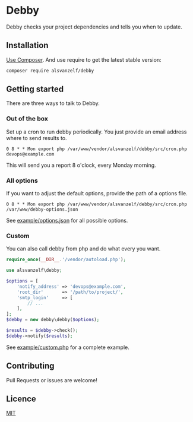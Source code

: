 # Debby

Debby checks your project dependencies and tells you when to update.


## Installation

[Use Composer](http://getcomposer.org/). And use require to get the latest stable version:

``` sh
composer require alsvanzelf/debby
```


## Getting started

There are three ways to talk to Debby.

### Out of the box

Set up a cron to run debby periodically.
You just provide an email address where to send results to.

`0 8 * * Mon export php /var/www/vendor/alsvanzelf/debby/src/cron.php devops@example.com`

This will send you a report 8 o'clock, every Monday morning.

### All options

If you want to adjust the default options, provide the path of a options file.

`0 8 * * Mon export php /var/www/vendor/alsvanzelf/debby/src/cron.php /var/www/debby-options.json`

See [example/options.json](/example/options.json) for all possible options.

### Custom

You can also call debby from php and do what every you want.

``` php
require_once(__DIR__.'/vendor/autoload.php');

use alsvanzelf\debby;

$options = [
	'notify_address' => 'devops@example.com',
	'root_dir'       => '/path/to/project/',
	'smtp_login'     => [
		// ...
	],
];
$debby = new debby\debby($options);

$results = $debby->check();
$debby->notify($results);
```

See [example/custom.php](/example/custom.php) for a complete example.


## Contributing

Pull Requests or issues are welcome!


## Licence

[MIT](/LICENSE)
